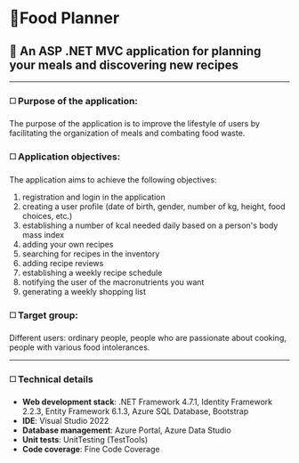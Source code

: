 # 🥑Food Planner

## 💬 An ASP .NET MVC application for planning your meals and discovering new recipes

___



### ◻️ Purpose of the application:
The purpose of the application is to improve the lifestyle of users by facilitating the organization of meals and combating food waste.

### ◻️ Application objectives:
The application aims to achieve the following objectives:

1. registration and login in the application
2. creating a user profile (date of birth, gender, number of kg, height, food choices, etc.)
3. establishing a number of kcal needed daily based on a person's body mass index
4. adding your own recipes
5. searching for recipes in the inventory
6. adding recipe reviews
7. establishing a weekly recipe schedule
8. notifying the user of the macronutrients you want
9. generating a weekly shopping list

###  ◻️ Target group:

Different users: ordinary people, people who are passionate about cooking, people with various food intolerances.

____



###  ◻️ **Technical details**

- **Web development stack**: .NET Framework 4.7.1, Identity Framework 2.2.3, Entity Framework 6.1.3, Azure SQL Database, Bootstrap
- **IDE**: Visual Studio 2022
- **Database management**: Azure Portal, Azure Data Studio
- **Unit tests**: UnitTesting (TestTools)
- **Code coverage**: Fine Code Coverage